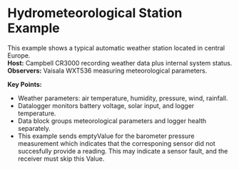 # Hydrometeorological Station Example

This example shows a typical automatic weather station located in central Europe.  
**Host:** Campbell CR3000 recording weather data plus internal system status.
**Observers:** Vaisala WXT536 measuring meteorological parameters.  


**Key Points:**
- Weather parameters: air temperature, humidity, pressure, wind, rainfall.
- Datalogger monitors battery voltage, solar input, and logger temperature.
- Data block groups meteorological parameters and logger health separately.
- This example sends emptyValue for the barometer pressure measurement which indicates that the corresponing sensor did not succesfully provide a reading. This may indicate a sensor fault, and the receiver must skip this Value.
